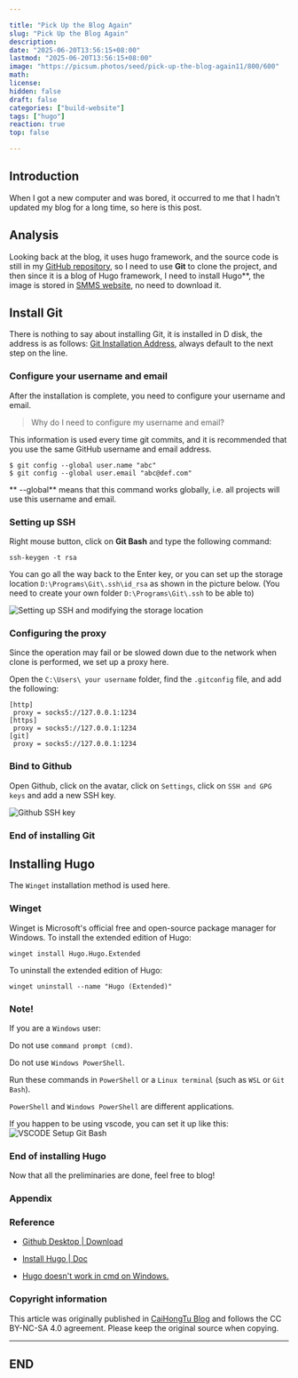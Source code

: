 ```yaml
---

title: "Pick Up the Blog Again"
slug: "Pick Up the Blog Again"
description: 
date: "2025-06-20T13:56:15+08:00"
lastmod: "2025-06-20T13:56:15+08:00"
image: "https://picsum.photos/seed/pick-up-the-blog-again11/800/600"
math: 
license: 
hidden: false
draft: false 
categories: ["build-website"]
tags: ["hugo"]
reaction: true
top: false

---
```

## Introduction

When I got a new computer and was bored, it occurred to me that I hadn't updated my blog for a long time, so here is this post.

## Analysis

Looking back at the blog, it uses hugo framework, and the source code is still in my [GitHub repository](https://github.com/rento666/My-Blog-By-Hugo-stack), so I need to use **Git** to clone the project, and then since it is a blog of Hugo framework, I need to install Hugo**, the image is stored in [SMMS website](https://smms.app/), no need to download it.

## Install Git

There is nothing to say about installing Git, it is installed in D disk, the address is as follows: [Git Installation Address](https://git-scm.com/), always default to the next step on the line.

### Configure your username and email 
After the installation is complete, you need to configure your username and email.

> Why do I need to configure my username and email?

This information is used every time git commits, and it is recommended that you use the same GitHub username and email address.

``` 
$ git config --global user.name "abc" 
$ git config --global user.email "abc@def.com" 
```

** --global** means that this command works globally, i.e. all projects will use this username and email.

### Setting up SSH

Right mouse button, click on **Git Bash** and type the following command: 
``` 
ssh-keygen -t rsa 
```

You can go all the way back to the Enter key, or you can set up the storage location `D:\Programs\Git\.ssh\id_rsa` as shown in the picture below. (You need to create your own folder `D:\Programs\Git\.ssh` to be able to)

![Setting up SSH and modifying the storage location](https://s2.loli.net/2025/06/20/fQ6OHnxcG8Ng3W2.png)

### Configuring the proxy

Since the operation may fail or be slowed down due to the network when clone is performed, we set up a proxy here.

Open the `C:\Users\ your username` folder, find the `.gitconfig` file, and add the following:

``` 
[http] 
 proxy = socks5://127.0.0.1:1234 
[https] 
 proxy = socks5://127.0.0.1:1234 
[git] 
 proxy = socks5://127.0.0.1:1234 
```

### Bind to Github

Open Github, click on the avatar, click on `Settings`, click on `SSH and GPG keys` and add a new SSH key.

![Github SSH key](https://s2.loli.net/2025/06/20/526Xyw3MsOWbNSu.png)

### End of installing Git


## Installing Hugo

The `Winget` installation method is used here.

### Winget

Winget is Microsoft's official free and open-source package manager for Windows. To install the extended edition of Hugo: 
``` 
winget install Hugo.Hugo.Extended 
````

To uninstall the extended edition of Hugo: 
``` 
winget uninstall --name "Hugo (Extended)" 
```

### Note!

If you are a `Windows` user:

Do not use ``command prompt (cmd)``.

Do not use `Windows PowerShell`.

Run these commands in `PowerShell` or a `Linux terminal` (such as `WSL` or `Git Bash`).

`PowerShell` and `Windows PowerShell` are different applications.

If you happen to be using vscode, you can set it up like this: 
![VSCODE Setup Git Bash](https://s2.loli.net/2025/06/20/okz8jQ7C3qYblVN.png)

### End of installing Hugo

Now that all the preliminaries are done, feel free to blog!


### Appendix

### Reference

- [Github Desktop | Download](https://github.com/apps/desktop)

- [Install Hugo | Doc](https://gohugo.io/installation/windows/)

- [Hugo doesn't work in cmd on Windows.](https://hugo.opendocs.io/getting-started/quick-start/#命令)

### Copyright information

This article was originally published in [CaiHongTu Blog](https://caihongtu.asia) and follows the CC BY-NC-SA 4.0 agreement. Please keep the original source when copying.

---
## END
